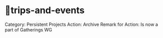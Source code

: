 # 🎪trips-and-events

Category: Persistent Projects
Action: Archive
Remark for Action: Is now a part of Gatherings WG